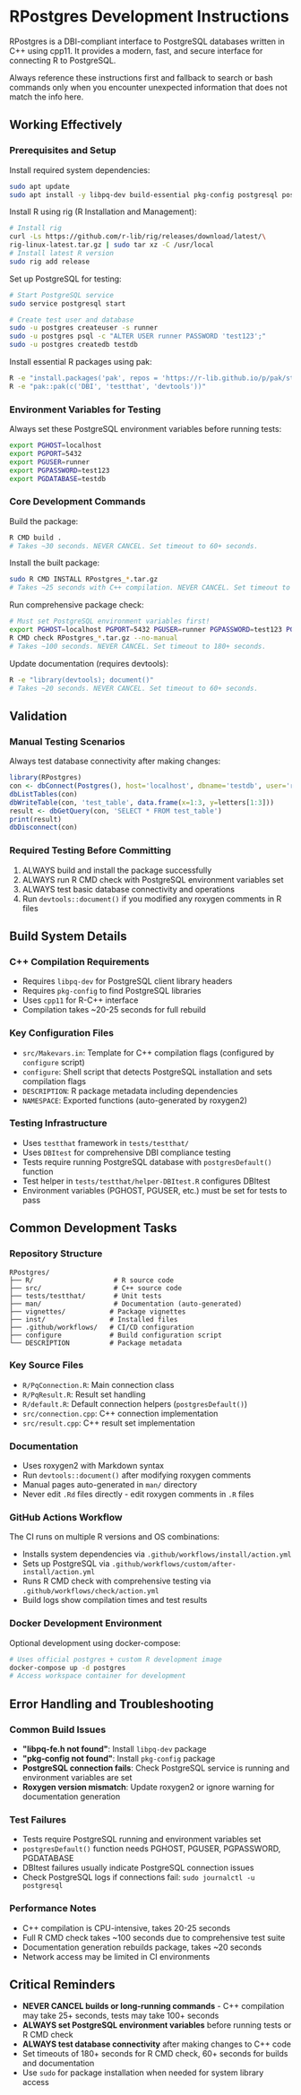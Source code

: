 # RPostgres Development Instructions

RPostgres is a DBI-compliant interface to PostgreSQL databases written in
C++ using cpp11. It provides a modern, fast, and secure interface for
connecting R to PostgreSQL.

Always reference these instructions first and fallback to search or bash
commands only when you encounter unexpected information that does not match
the info here.

## Working Effectively

### Prerequisites and Setup

Install required system dependencies:

```bash
sudo apt update
sudo apt install -y libpq-dev build-essential pkg-config postgresql postgresql-client
```

Install R using rig (R Installation and Management):

```bash
# Install rig
curl -Ls https://github.com/r-lib/rig/releases/download/latest/\
rig-linux-latest.tar.gz | sudo tar xz -C /usr/local
# Install latest R version
sudo rig add release
```

Set up PostgreSQL for testing:

```bash
# Start PostgreSQL service
sudo service postgresql start

# Create test user and database
sudo -u postgres createuser -s runner
sudo -u postgres psql -c "ALTER USER runner PASSWORD 'test123';"
sudo -u postgres createdb testdb
```

Install essential R packages using pak:

```bash
R -e "install.packages('pak', repos = 'https://r-lib.github.io/p/pak/stable/')"
R -e "pak::pak(c('DBI', 'testthat', 'devtools'))"
```

### Environment Variables for Testing

Always set these PostgreSQL environment variables before running tests:

```bash
export PGHOST=localhost
export PGPORT=5432  
export PGUSER=runner
export PGPASSWORD=test123
export PGDATABASE=testdb
```

### Core Development Commands

Build the package:

```bash
R CMD build .
# Takes ~30 seconds. NEVER CANCEL. Set timeout to 60+ seconds.
```

Install the built package:

```bash
sudo R CMD INSTALL RPostgres_*.tar.gz
# Takes ~25 seconds with C++ compilation. NEVER CANCEL. Set timeout to 60+ seconds.
```

Run comprehensive package check:

```bash
# Must set PostgreSQL environment variables first!
export PGHOST=localhost PGPORT=5432 PGUSER=runner PGPASSWORD=test123 PGDATABASE=testdb
R CMD check RPostgres_*.tar.gz --no-manual
# Takes ~100 seconds. NEVER CANCEL. Set timeout to 180+ seconds.
```

Update documentation (requires devtools):

```bash
R -e "library(devtools); document()"
# Takes ~20 seconds. NEVER CANCEL. Set timeout to 60+ seconds.
```

## Validation

### Manual Testing Scenarios

Always test database connectivity after making changes:

```r
library(RPostgres)
con <- dbConnect(Postgres(), host='localhost', dbname='testdb', user='runner', password='test123')
dbListTables(con)
dbWriteTable(con, 'test_table', data.frame(x=1:3, y=letters[1:3]))
result <- dbGetQuery(con, 'SELECT * FROM test_table')
print(result)
dbDisconnect(con)
```

### Required Testing Before Committing

1. ALWAYS build and install the package successfully
2. ALWAYS run R CMD check with PostgreSQL environment variables set
3. ALWAYS test basic database connectivity and operations
4. Run `devtools::document()` if you modified any roxygen comments in R files

## Build System Details

### C++ Compilation Requirements

- Requires `libpq-dev` for PostgreSQL client library headers
- Requires `pkg-config` to find PostgreSQL libraries
- Uses `cpp11` for R-C++ interface
- Compilation takes ~20-25 seconds for full rebuild

### Key Configuration Files

- `src/Makevars.in`: Template for C++ compilation flags
  (configured by `configure` script)
- `configure`: Shell script that detects PostgreSQL installation and sets
  compilation flags
- `DESCRIPTION`: R package metadata including dependencies
- `NAMESPACE`: Exported functions (auto-generated by roxygen2)

### Testing Infrastructure

- Uses `testthat` framework in `tests/testthat/`
- Uses `DBItest` for comprehensive DBI compliance testing
- Tests require running PostgreSQL database with `postgresDefault()` function
- Test helper in `tests/testthat/helper-DBItest.R` configures DBItest
- Environment variables (PGHOST, PGUSER, etc.) must be set for tests to pass

## Common Development Tasks

### Repository Structure

```text
RPostgres/
├── R/                    # R source code
├── src/                  # C++ source code
├── tests/testthat/       # Unit tests
├── man/                  # Documentation (auto-generated)
├── vignettes/           # Package vignettes
├── inst/                # Installed files
├── .github/workflows/   # CI/CD configuration
├── configure            # Build configuration script
└── DESCRIPTION          # Package metadata
```

### Key Source Files

- `R/PqConnection.R`: Main connection class
- `R/PqResult.R`: Result set handling  
- `R/default.R`: Default connection helpers (`postgresDefault()`)
- `src/connection.cpp`: C++ connection implementation
- `src/result.cpp`: C++ result set implementation

### Documentation

- Uses roxygen2 with Markdown syntax
- Run `devtools::document()` after modifying roxygen comments
- Manual pages auto-generated in `man/` directory
- Never edit `.Rd` files directly - edit roxygen comments in `.R` files

### GitHub Actions Workflow

The CI runs on multiple R versions and OS combinations:

- Installs system dependencies via `.github/workflows/install/action.yml`
- Sets up PostgreSQL via `.github/workflows/custom/after-install/action.yml`
- Runs R CMD check with comprehensive testing via
  `.github/workflows/check/action.yml`
- Build logs show compilation times and test results

### Docker Development Environment

Optional development using docker-compose:

```bash
# Uses official postgres + custom R development image
docker-compose up -d postgres
# Access workspace container for development
```

## Error Handling and Troubleshooting

### Common Build Issues

- **"libpq-fe.h not found"**: Install `libpq-dev` package
- **"pkg-config not found"**: Install `pkg-config` package  
- **PostgreSQL connection fails**: Check PostgreSQL service is running and
  environment variables are set
- **Roxygen version mismatch**: Update roxygen2 or ignore warning for
  documentation generation

### Test Failures

- Tests require PostgreSQL running and environment variables set
- `postgresDefault()` function needs PGHOST, PGUSER, PGPASSWORD, PGDATABASE
- DBItest failures usually indicate PostgreSQL connection issues
- Check PostgreSQL logs if connections fail: `sudo journalctl -u postgresql`

### Performance Notes

- C++ compilation is CPU-intensive, takes 20-25 seconds
- Full R CMD check takes ~100 seconds due to comprehensive test suite  
- Documentation generation rebuilds package, takes ~20 seconds
- Network access may be limited in CI environments

## Critical Reminders

- **NEVER CANCEL builds or long-running commands** - C++ compilation may take
  25+ seconds, tests may take 100+ seconds
- **ALWAYS set PostgreSQL environment variables** before running tests or
  R CMD check
- **ALWAYS test database connectivity** after making changes to C++ code
- Set timeouts of 180+ seconds for R CMD check, 60+ seconds for builds and
  documentation
- Use `sudo` for package installation when needed for system library access
